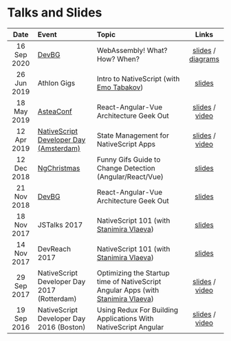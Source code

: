 # Talks and Slides

| Date | Event | Topic | Links |
| :---: | :---- | :------- | :---: |
| 16 Sep 2020 | [DevBG](https://dev.bg/%D1%81%D1%8A%D0%B1%D0%B8%D1%82%D0%B8%D0%B5/webinar-javascript-webassembly-what-how-when/?instance_id=1097) | WebAssembly! What? How? When? | [slides](https://docs.google.com/presentation/d/1TXMb3d9YmbBBKGgqQCHm357Rya6lPd5OUb9-7t3qSwk/edit?usp=sharing) / [diagrams](./assets/WebAssemblyDiagrams.excalidraw) | 
| 26 Jun 2019 | Athlon Gigs | Intro to NativeScript (with [Emo Tabakov](https://twitter.com/emiltabakov)) | [slides](https://docs.google.com/presentation/d/1ee7YMHs26pX6DMXr6b3NKoOJl2uUCkYJdQAZnaZCeZc/edit?usp=sharing) | 
| 18 May 2019 | [AsteaConf](https://conference.astea.solutions/bg) | React-Angular-Vue Architecture Geek Out  | [slides](https://docs.google.com/presentation/d/1Au4wnbpXZFmjb3o3dD1VcHasSgYf8mkjpF_xsKK95Kw/edit?usp=sharing) / [video](https://youtu.be/wbSPwD3E5gE) |
| 12 Apr 2019 | [NativeScript Developer Day (Amsterdam)](https://nativescriptdevday.org/) | State Management for NativeScript Apps | [slides](https://docs.google.com/presentation/d/1kHjDQf8xA-FHfIOm3rn9OkGLRnJMW6N2k1ajKwbQXFQ/edit?usp=sharing) / [video](https://www.youtube.com/watch?v=SVXUGVsQRHw) |
| 12 Dec 2018 | [NgChristmas](https://www.meetup.com/Angular-Sofia/events/256469195/) | Funny Gifs Guide to Change Detection (Angular/React/Vue) | [slides](https://docs.google.com/presentation/d/1PJhz6t__2Tvs0LA29w_ka8CYA_NI9zDQAwqXz_VBKqg/edit?usp=sharing) |
| 21 Nov 2018 | [DevBG](https://dev.bg/%D1%81%D1%8A%D0%B1%D0%B8%D1%82%D0%B8%D0%B5/javascript-react-angular-vue-architecture-geek-out/?instance_id=566) | React-Angular-Vue Architecture Geek Out | [slides](https://docs.google.com/presentation/d/1J_hDakS85_aZhvUUqIgDRWxF_LayoD5AoolH1MbHOEM/edit?usp=sharing) |
| 18 Nov 2017 | JSTalks 2017 | NativeScript 101 (with [Stanimira Vlaeva](https://twitter.com/StanimiraVlaeva))  | [slides](https://docs.google.com/presentation/d/1DovFhYb2Se6GMIzEGjJKNCzEJZRKH2el-vkxcWK6LcM/edit?usp=sharing) |
| 14 Nov 2017 | DevReach 2017 | NativeScript 101 (with [Stanimira Vlaeva](https://twitter.com/StanimiraVlaeva)) | [slides](https://docs.google.com/presentation/d/1QZ_iWU4TraGX4Q_ALANImAsoB_purjB8d08qSqyw5L0/edit?usp=sharing) |
| 29 Sep 2017 | NativeScript Developer Day 2017 (Rotterdam) | Optimizing the Startup time of NativeScript Angular Apps (with [Stanimira Vlaeva](https://twitter.com/StanimiraVlaeva)) | [slides](https://docs.google.com/presentation/d/1i7kbdMMn-oe4AME5d6PN9SAKTPCaEoIEU2NN9bhG660/edit?usp=sharing) / [video](https://www.youtube.com/watch?v=jakxE0p4sFg) |
| 19 Sep 2016 | NativeScript Developer Day 2016 (Boston) | Using Redux For Building Applications With NativeScript Angular | [slides](http://slides.com/alexandervakrilov/nativescriptredux) / [video](https://youtu.be/jH5I8ZPzXWE?list=PLiKWVuUOQtPY4XpvBSu41tobgm3YR99-r) |
